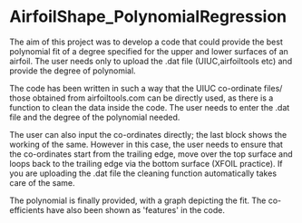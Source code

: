 # AirfoilShape_PolynomialRegression
The aim of this project was to develop a code that could provide the best polynomial fit of a degree specified for the upper and lower surfaces of an airfoil. The user needs only to upload the .dat file (UIUC,airfoiltools etc) and provide the degree of polynomial.

The code has been written in such a way that the UIUC co-ordinate files/ those obtained from airfoiltools.com can be directly used, as there is a function to clean the data inside the code. The user needs to enter the .dat file and the degree of the polynomial needed.

The user can also input the co-ordinates directly; the last block shows the working of the same. However in this case, the user needs to ensure that the co-ordinates start from the trailing edge, move over the top surface and loops back to the trailing edge via the bottom surface (XFOIL practice). If you are uploading the .dat file the cleaning function automatically takes care of the same.

The polynomial is finally provided, with a graph depicting the fit. The co-efficients have also been shown as 'features' in the code.
